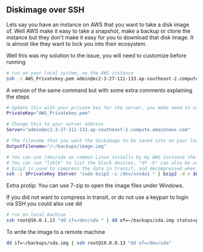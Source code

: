 ## Diskimage over SSH ##

Lets say you have an instance on AWS that you want to take a disk image of. Well AWS make it easy to 
take a snapshot, make a backup or clone the instance but they don't make it easy for you to download 
that disk image. It is almost like they want to lock you into their ecosystem.

Well this was my solution to the issue, you will need to customize before running

```bash
# run on your local system, no the AWS instance
ssh -i AWS_Privatekey.pem admin@ec2-3-27-111-133.ap-southeast-2.compute.amazonaws.com "sudo bzip2 -c /dev/xvsda1 " | bzip2 -d > image.img
```


A version of the same command but with some extra comments explaining the steps
```bash
# Update this with your private key for the server, you make need to copy the key to ~/.ssh/
PrivateKey="AWS_Privatekey.pem"

# Change this to your server address
Server="admin@ec2-3-27-111-133.ap-southeast-2.compute.amazonaws.com"

# The filename that you want the diskimage to be saved into on your local machine.
OutputFilename="/~/backups/image.img"

# You can use /dev/sda on common Linux installs by my AWS instance the block device was /dev/xvsda1
# You can run "lsblk" to list the block devices, "df -h" can also be usefull to see what is mounted and space used.
# bzip2 is used to compress the data in transit, and decompressed when saved locally 
ssh -i $PrivateKey $Server "sudo bzip2 -c /dev/xvsda1 " | bzip2 -d > $OutputFilename
```


Extra protip: You can use 7-zip to open the image files under Windows. 



If you did not want to compress in transit, or do not use a keypair to login via SSH you could also use dd
```bash
# run on local machine
ssh root@10.0.1.13 "dd if=/dev/sda " | dd of=~/backups/sda.img status=progress
```


To write the image to a remote machine 
```bash
dd if=~/backups/sda.img | ssh root@10.0.0.13 "dd of=/dev/sda"
```
